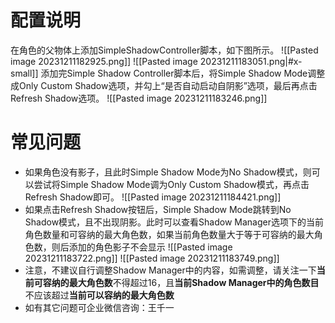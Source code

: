 # 配置说明
在角色的父物体上添加SimpleShadowController脚本，如下图所示。
![[Pasted image 20231211182925.png]]
![[Pasted image 20231211183051.png|#x-small]]
添加完Simple Shadow Controller脚本后，将Simple Shadow Mode调整成Only Custom Shadow选项，并勾上“是否自动启动自阴影”选项，最后再点击Refresh Shadow选项。
![[Pasted image 20231211183246.png]]
# 常见问题
- 如果角色没有影子，且此时Simple Shadow Mode为No Shadow模式，则可以尝试将Simple Shadow Mode调为Only Custom Shadow模式，再点击Refresh Shadow即可。
![[Pasted image 20231211184421.png]]
- 如果点击Refresh Shadow按钮后，Simple Shadow Mode跳转到No Shadow模式，且不出现阴影。此时可以查看Shadow Manager选项下的当前角色数量和可容纳的最大角色数，如果当前角色数量大于等于可容纳的最大角色数，则后添加的角色影子不会显示
![[Pasted image 20231211183722.png]]
![[Pasted image 20231211183749.png]]
- 注意，不建议自行调整Shadow Manager中的内容，如需调整，请关注一下**当前可容纳的最大角色数**不得超过16，且**当前Shadow Manager中的角色数目**不应该超过**当前可以容纳的最大角色数**
- 如有其它问题可企业微信咨询：王千一